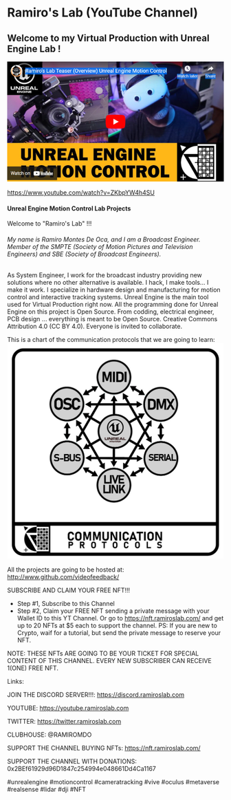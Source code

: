 # Ramiro's Lab (YouTube Channel)

## Welcome to my Virtual Production with Unreal Engine Lab !

[![Youtube Teaser](https://github.com/videofeedback/RamirosLab/blob/main/images/yt_thumbm.jpg)](https://www.youtube.com/watch?v=ZKbpYW4h4SU?sub_confirmation=1)

https://www.youtube.com/watch?v=ZKbpYW4h4SU

#### Unreal Engine Motion Control Lab Projects
Welcome to "Ramiro's Lab" !!!
###### My name is Ramiro Montes De Oca, and I am a Broadcast Engineer. Member of the SMPTE (Society of Motion Pictures and Television Engineers) and SBE (Society of Broadcast Engineers). 
As System Engineer, I work for the broadcast industry providing new solutions where no other alternative is available. I hack, I make tools... I make it work.
I specialize in hardware design and manufacturing for motion control and interactive tracking systems. 
Unreal Engine is the main tool used for Virtual Production right now. All the programming done for Unreal Engine on this project is Open Source. From codding, electrical engineer, PCB design ... everything is meant to be Open Source. 
Creative Commons Attribution 4.0 (CC BY 4.0). Everyone is invited to collaborate. 

This is a chart of the communication protocols that we are going to learn:
[![](https://github.com/videofeedback/RamirosLab/blob/main/images/CommunicationProtocols.jpg)](https://github.com/videofeedback/RamirosLab/blob/main/images/CommunicationProtocols.jpg)

All the projects are going to be hosted at:
http://www.github.com/videofeedback/

SUBSCRIBE AND CLAIM YOUR FREE NFT!!!
- Step #1, Subscribe to this Channel
- Step #2, Claim your FREE NFT sending a private message with your Wallet ID to this YT Channel.
Or go to https://nft.ramiroslab.com/  and get up to 20 NFTs at $5 each to support the channel.
PS: If you are new to Crypto, waif for a tutorial, but send the private message to reserve your NFT.

NOTE:
THESE NFTs ARE GOING TO BE YOUR TICKET FOR SPECIAL CONTENT OF THIS CHANNEL.
EVERY NEW SUBSCRIBER CAN RECEIVE 1(ONE) FREE NFT.

Links:

JOIN THE DISCORD SERVER!!!: https://discord.ramiroslab.com

YOUTUBE: https://youtube.ramiroslab.com

TWITTER: https://twitter.ramiroslab.com

CLUBHOUSE: @RAMIROMDO

SUPPORT THE CHANNEL BUYING NFTs: https://nft.ramiroslab.com/

SUPPORT THE CHANNEL WITH DONATIONS: 0x2BEf61929d96D1847c254994e048661Dd4Ca1167

#unrealengine #motioncontrol #cameratracking #vive #oculus #metaverse #realsense #lidar #dji #NFT
